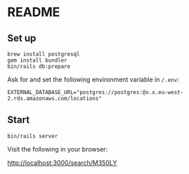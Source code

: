 # README

## Set up

```
brew install postgresql
gem install bundler
bin/rails db:prepare
```

Ask for and set the following environment variable in `/.env`:

```
EXTERNAL_DATABASE_URL="postgres://postgres:@x.x.eu-west-2.rds.amazonaws.com/locations"
```

## Start

```
bin/rails server
```

Visit the following in your browser:

<http://localhost:3000/search/M350LY>
